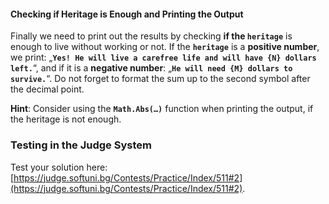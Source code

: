 #### Checking if Heritage is Enough and Printing the Output

Finally we need to print out the results by checking **if the `heritage`** is enough to live without working or not. If the **`heritage`** is a **positive number**, we print: „**`Yes! He will live a carefree life and will have {N} dollars left.`**“, and if it is a **negative number**: „**`He will need {М} dollars to survive.`**“. Do not forget to format the sum up to the second symbol after the decimal point.

**Hint**: Consider using the **`Math.Abs(…)`** function when printing the output, if the heritage is not enough.

### Testing in the Judge System

Test your solution here: [https://judge.softuni.bg/Contests/Practice/Index/511#2](https://judge.softuni.bg/Contests/Practice/Index/511#2).

